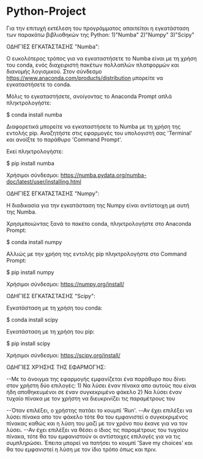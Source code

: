 # Python-Project

Για την επιτυχή εκτέλεση του προγράμματος απαιτείται η εγκατάσταση των παρακάτω βιβλιοθηκών της Python:
	1)"Numba"
	2)"Numpy"
	3)"Scipy"

ΟΔΗΓΊΕΣ ΕΓΚΑΤΆΣΤΑΣΗΣ "Numba":

Ο ευκολότερος τρόπος για να εγκαταστήσετε το Numba είναι με τη χρήση του conda, ενός διαχειριστή πακέτων πολλαπλών πλατφορμών και διανομής λογισμικού.
Στον σύνδεσμο https://www.anaconda.com/products/distribution μπορείτε να εγκαταστήσετε το conda.

Μόλις το εγκαταστήσετε, ανοίγοντας το Anaconda Prompt απλά πληκτρολογήστε:

$ conda install numba

Διαφορετικά μπορείτε να εγκαταστήσετε το Numba με τη χρήση της εντολής pip. Αναζητήστε στις εφαρμογές του υπολογιστή σας 'Terminal' και ανοίξτε το παράθυρο 'Command Prompt'.

Εκεί πληκτρολογήστε:

$ pip install numba

Χρήσιμοι σύνδεσμοι: https://numba.pydata.org/numba-doc/latest/user/installing.html

ΟΔΗΓΊΕΣ ΕΓΚΑΤΆΣΤΑΣΗΣ "Numpy":

Η διαδικασία για την εγκατάσταση της Numpy είναι αντίστοιχη με αυτή της Numba.

Χρησμιποιώντας ξανά το πακέτο conda, πληκτρολογήστε στο Anaconda Prompt:

$ conda install numpy

Αλλιώς με την χρήση της εντολής pip πληκτρολογήστε στο Command Prompt:

$ pip install numpy

Χρήσιμοι σύνδεσμοι: https://numpy.org/install/

ΟΔΗΓΊΕΣ ΕΓΚΑΤΆΣΤΑΣΗΣ "Scipy":

Εγκατάσταση με τη χρήση του conda:

$ conda install scipy

Εγκατάσταση με τη χρήση του pip:

$ pip install scipy

Χρήσιμοι σύνδεσμοι: https://scipy.org/install/

ΟΔΗΓΊΕΣ ΧΡΉΣΗΣ ΤΗΣ ΕΦΑΡΜΟΓΉΣ:

--Με το άνοιγμα της εφαρμογής εμφανίζεται ένα παράθυρο που δίνει στον χρήστη δύο επιλογές:
	1) Να λύσει έναν πίνακα απο αυτούς που είναι ήδη αποθηκευμένοι σε έναν συγκεκριμένο φάκελο
	2) Να λύσει έναν τυχαίο πίνακα με τον χρήστη να διευκρινίζει τις παραμέτρους του
	
--Όταν επιλέξει, ο χρήστης πατάει το κουμπί 'Run'. 
--Αν έχει επιλέξει να λύσει πίνακα απο τον φάκελο τότε θα του εμφανιστεί ο συγκεκριμένος πίνακας καθώς και η λύση του μαζί με τον χρόνο που έκανε για να τον λύσει. 
--Αν έχει επιλέξει να θέσει ο ίδιος τις παραμέτρους του τυχαίου πίνακα, τότε θα του εμφανιστούν οι αντίστοιχες επιλογές για να τις συμπληρώσει. Έπειτα μπορεί να πατήσει το κουμπί 'Save my choices' και θα του εμφανιστεί η λύση με τον ίδιο τρόπο όπως και πριν.

